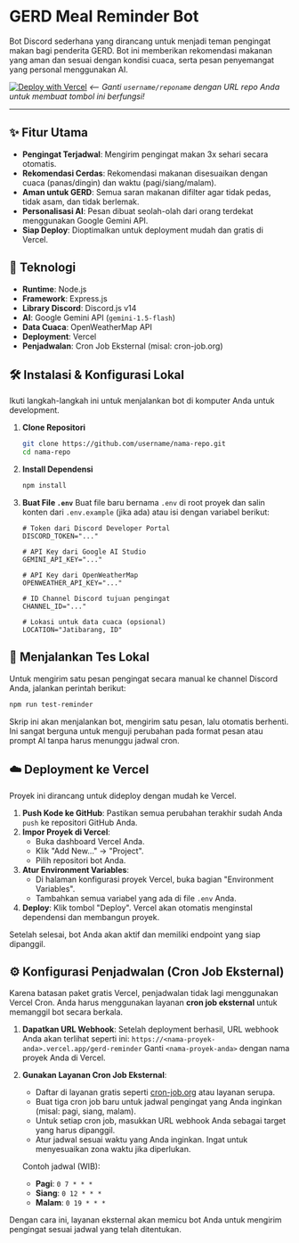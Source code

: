 # GERD Meal Reminder Bot

Bot Discord sederhana yang dirancang untuk menjadi teman pengingat makan bagi penderita GERD. Bot ini memberikan rekomendasi makanan yang aman dan sesuai dengan kondisi cuaca, serta pesan penyemangat yang personal menggunakan AI.

[![Deploy with Vercel](https://vercel.com/button)](https://vercel.com/new/clone?repository-url=https%3A%2F%2Fgithub.com%2Fusername%2Freponame) *<-- Ganti `username/reponame` dengan URL repo Anda untuk membuat tombol ini berfungsi!*

---

## ✨ Fitur Utama

- **Pengingat Terjadwal**: Mengirim pengingat makan 3x sehari secara otomatis.
- **Rekomendasi Cerdas**: Rekomendasi makanan disesuaikan dengan cuaca (panas/dingin) dan waktu (pagi/siang/malam).
- **Aman untuk GERD**: Semua saran makanan difilter agar tidak pedas, tidak asam, dan tidak berlemak.
- **Personalisasi AI**: Pesan dibuat seolah-olah dari orang terdekat menggunakan Google Gemini API.
- **Siap Deploy**: Dioptimalkan untuk deployment mudah dan gratis di Vercel.

## 🚀 Teknologi

- **Runtime**: Node.js
- **Framework**: Express.js
- **Library Discord**: Discord.js v14
- **AI**: Google Gemini API (`gemini-1.5-flash`)
- **Data Cuaca**: OpenWeatherMap API
- **Deployment**: Vercel
- **Penjadwalan**: Cron Job Eksternal (misal: cron-job.org)

## 🛠️ Instalasi & Konfigurasi Lokal

Ikuti langkah-langkah ini untuk menjalankan bot di komputer Anda untuk development.

1.  **Clone Repositori**
    ```bash
    git clone https://github.com/username/nama-repo.git
    cd nama-repo
    ```

2.  **Install Dependensi**
    ```bash
    npm install
    ```

3.  **Buat File `.env`**
    Buat file baru bernama `.env` di root proyek dan salin konten dari `.env.example` (jika ada) atau isi dengan variabel berikut:

    ```env
    # Token dari Discord Developer Portal
    DISCORD_TOKEN="..."

    # API Key dari Google AI Studio
    GEMINI_API_KEY="..."

    # API Key dari OpenWeatherMap
    OPENWEATHER_API_KEY="..."

    # ID Channel Discord tujuan pengingat
    CHANNEL_ID="..."

    # Lokasi untuk data cuaca (opsional)
    LOCATION="Jatibarang, ID"
    ```

## 🧪 Menjalankan Tes Lokal

Untuk mengirim satu pesan pengingat secara manual ke channel Discord Anda, jalankan perintah berikut:

```bash
npm run test-reminder
```

Skrip ini akan menjalankan bot, mengirim satu pesan, lalu otomatis berhenti. Ini sangat berguna untuk menguji perubahan pada format pesan atau prompt AI tanpa harus menunggu jadwal cron.

## ☁️ Deployment ke Vercel

Proyek ini dirancang untuk dideploy dengan mudah ke Vercel.

1.  **Push Kode ke GitHub**: Pastikan semua perubahan terakhir sudah Anda `push` ke repositori GitHub Anda.
2.  **Impor Proyek di Vercel**: 
    - Buka dashboard Vercel Anda.
    - Klik "Add New..." -> "Project".
    - Pilih repositori bot Anda.
3.  **Atur Environment Variables**: 
    - Di halaman konfigurasi proyek Vercel, buka bagian "Environment Variables".
    - Tambahkan semua variabel yang ada di file `.env` Anda.
4.  **Deploy**: Klik tombol "Deploy". Vercel akan otomatis menginstal dependensi dan membangun proyek.

Setelah selesai, bot Anda akan aktif dan memiliki endpoint yang siap dipanggil.

## ⚙️ Konfigurasi Penjadwalan (Cron Job Eksternal)

Karena batasan paket gratis Vercel, penjadwalan tidak lagi menggunakan Vercel Cron. Anda harus menggunakan layanan **cron job eksternal** untuk memanggil bot secara berkala.

1.  **Dapatkan URL Webhook**: Setelah deployment berhasil, URL webhook Anda akan terlihat seperti ini:
    `https://<nama-proyek-anda>.vercel.app/gerd-reminder`
    Ganti `<nama-proyek-anda>` dengan nama proyek Anda di Vercel.

2.  **Gunakan Layanan Cron Job Eksternal**:
    - Daftar di layanan gratis seperti [cron-job.org](https://cron-job.org/) atau layanan serupa.
    - Buat tiga cron job baru untuk jadwal pengingat yang Anda inginkan (misal: pagi, siang, malam).
    - Untuk setiap cron job, masukkan URL webhook Anda sebagai target yang harus dipanggil.
    - Atur jadwal sesuai waktu yang Anda inginkan. Ingat untuk menyesuaikan zona waktu jika diperlukan.

    Contoh jadwal (WIB):
    - **Pagi**: `0 7 * * *`
    - **Siang**: `0 12 * * *`
    - **Malam**: `0 19 * * *`

Dengan cara ini, layanan eksternal akan memicu bot Anda untuk mengirim pengingat sesuai jadwal yang telah ditentukan.
